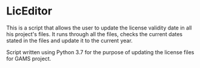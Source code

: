 # LicEditor

This is a script that allows the user to update the license validity date in all his project's files. It runs through all the files, checks the current dates stated in the files and update it to the current year. 

Script written using Python 3.7 for the purpose of updating the license files for GAMS project.
